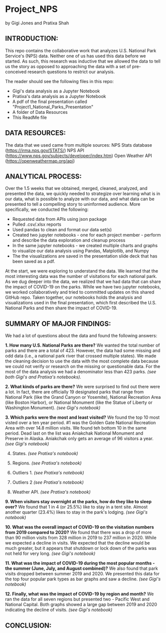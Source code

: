 # Project_NPS
by Gigi Jones and Pratixa Shah

## INTRODUCTION: 
This repo contains the collaborative work that analyzes U.S. National Park Service's (NPS) data. Neither one of us has used this data before we started. As such, this research was inductive that we allowed the data to tell us the story as opposed to approaching the data with a set of pre-conceived research questions to restrict our analysis. 

The reader should see the following files in this repo:
  * Gigi's data analysis as a Jupyter Notebook 
  * Pratixa's data analysis as a Jupyter Notebook
  * A pdf of the final presentation called "Project1_National_Parks_Presentation"
  * A folder of Data Resources 
  * This ReadMe file

## DATA RESOURCES:
The data that we used came from multiple sources: 
  NPS Stats database (https://irma.nps.gov/STATS/)
  NPS API (https://www.nps.gov/subjects/developer/index.htm)
  Open Weather API (https://openweathermap.org/api) 


## ANALYTICAL PROCESS:
Over the 1.5 weeks that we obtained, merged, cleaned, analyzed, and presented the data, we quickly needed to strategize over learning what is in our data, what is possible to analyze with our data, and what data can be presented to tell a compelling story to uninformed audience. More specifically, we conducted the following:
  * Requested data from APIs using json package
  * Pulled .csv/.xlsx reports
  * Used pandas to clean and format our data set(s)
  * Created two jupyter notebooks - one for each project member - perform and describe the data exploration and cleanup process
  * In the same jupyter notebooks - we created multiple charts and graphs to visualize our data analysis using Pandas, Matplotlib, and Numpy
  * The the visualizations are saved in the presentation slide deck that has been saved as a pdf.

At the start, we were exploring to understand the data. We learned that the most interesting data was the number of visitations for each national park. As we dug deeper into the data, we realized that we had data that can share the impact of COVID-19 on the parks. While we have two jupyter notebooks, we worked collaboratively and tried to committed updates on this shared GitHub repo. Taken together, our notebooks holds the analysis and visualizations used in the final presentation, which first described the U.S. National Parks and then share the impact of COVID-19.
  
## SUMMARY OF MAJOR FINDINGS:
We had a lot of questions about the data and found the following answers:

**1. How many U.S. National Parks are there?** We wanted the total number of parks and there are a total of 423. However, the data had some missing and odd data (i.e., a national park river that crossed multiple states). We made the cleaning decision to use the data with the most complete data because we could not verify or research on the missing or questionable data. For the most of the data analysis we had a denominator less than 423 parks. *(see both Gigi's and Pratixa's notebooks).* 

**2. What kinds of parks are there?** We were surprised to find out there were a lot. In fact, there are officially 19 designated parks that range from National Park (like the Grand Canyon or Yosemite), National Recreation Area (like Boston Harbor), or National Monument (like the Statue of Liberty or Washington Monument). *(see Gigi's notebook)* 

**3. Which parks were the most and least visited?** We found the top 10 most visted over a ten year period. #1 was the Golden Gate National Recreation Area with over 14.8 million visits. We found teh bottom 10 in the same period. Dead last on the list was Aniakchak National Monument and Preserve in Alaska. Aniakchak only gets an average of 96 visitors a year. *(see Gigi's notebook)* 

4. States. *(see Pratixa's notebook)* 

5. Regions. *(see Pratixa's notebook)* 

6. Outliers 1. *(see Pratixa's notebook)* 

7. Outliers 2  *(see Pratixa's notebook)* 

8. Weather API.  *(see Pratixa's notebook)* 

**9. When visitors stay overnight at the parks, how do they like to sleep over?** We found that 1 in 4 (or 25.5%) like to stay in a tent site. Almost another quarter (23.4%) likes to stay in the park's lodging. *(see Gigi's notebook)* 

**10. What was the overall impact of COVID-19 on the visitation numbers from 2019 compared to 2020?** We found that there was a drop of more than 90 million visits from 328 million in 2019 to 237 million in 2020. While we expected a decline in visits. We expected that the decline would be much greater, but it appears that shutdown or lock down of the parks was not held for very long. *(see Gigi's notebook)* 

**11. What was the impact of COVID-19 during the most popular months - the summer (June, July, and August combined)?** We also found that park visits dropped between summer 2019 and 2020. We presented this data for the top four popular park types as bar graphs and saw a decline. *(see Gigi's notebook)*

**12. Finally, what was the impact of COVID-19 by region and month?** We ran the data for all seven regions but presented two - Pacific West and National Capital. Both graphs showed a large gap between 2019 and 2020 indicating the decline of visits. *(see Gigi's notebook)* 


## CONCLUSION:


